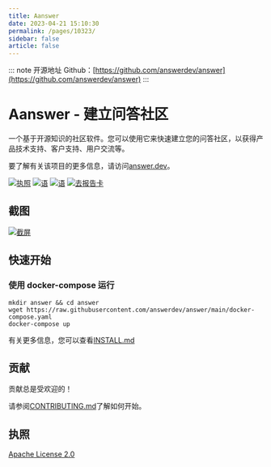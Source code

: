 ```yaml
---
title: Aanswer
date: 2023-04-21 15:10:30
permalink: /pages/10323/
sidebar: false
article: false
---
```

::: note 开源地址
Github：[https://github.com/answerdev/answer](https://github.com/answerdev/answer)
::: 
# Aanswer - 建立问答社区

一个基于开源知识的社区软件。您可以使用它来快速建立您的问答社区，以获得产品技术支持、客户支持、用户交流等。

要了解有关该项目的更多信息，请访问[answer.dev](https://answer.dev/)。

[![执照](https://camo.githubusercontent.com/d4b7c31ee0d6fe8f60f301c18a314341ba80019b7d796cef15f4d3ca645b754b/68747470733a2f2f696d672e736869656c64732e696f2f62616467652f4c6963656e73652d4170616368652d677265656e)](https://github.com/answerdev/answer/blob/main/LICENSE) [![语](https://camo.githubusercontent.com/3ec191c36dd3e1d101c57f34ec3e7ac1866630b5fa11845b64c7bf072d160816/68747470733a2f2f696d672e736869656c64732e696f2f62616467652f4c616e67756167652d476f2d626c75652e737667)](https://golang.org/) [![语](https://camo.githubusercontent.com/00073f924a97d392f262f0766449baecc8e67bcafb765e79f3947640dabffc1e/68747470733a2f2f696d672e736869656c64732e696f2f62616467652f4c616e67756167652d52656163742d626c75652e737667)](https://reactjs.org/) [![去报告卡](https://camo.githubusercontent.com/cda24a19c01ee24a14cfd5718478ab391c00380527f39b601790cdb28cffc43d/68747470733a2f2f676f7265706f7274636172642e636f6d2f62616467652f6769746875622e636f6d2f616e737765726465762f616e73776572)](https://goreportcard.com/report/github.com/answerdev/answer)

## 截图

[![截屏](https://github.com/answerdev/answer/raw/main/docs/img/screenshot.png)](https://github.com/answerdev/answer/blob/main/docs/img/screenshot.png)

## 快速开始

### 使用 docker-compose 运行

```shell
mkdir answer && cd answer
wget https://raw.githubusercontent.com/answerdev/answer/main/docker-compose.yaml
docker-compose up
```

有关更多信息，您可以查看[INSTALL.md](https://github.com/answerdev/answer/blob/main/INSTALL.md)

## 贡献

贡献总是受欢迎的！

请参阅[CONTRIBUTING.md](https://github.com/answerdev/answer/blob/main/CONTRIBUTING.md)了解如何开始。

## 执照

[Apache License 2.0](https://github.com/answerdev/answer/blob/main/LICENSE)